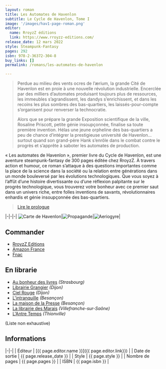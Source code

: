 ```yaml
---
layout: roman
title: Les Automates de Havenlon
subtitle: Le Cycle de Havenlon, Tome I
image: '/images/hav1-page-roman.png'
editor:
  name: RroyzZ éditions
  link: https://www.rroyzz-editions.com/
release_date: 12 mars 2022
style: Steampunk-Fantasy
pages: 292
isbn: 978-2-36372-304-8
buy_links: []
permalink: /romans/les-automates-de-havenlon

---
```


> Perdue au milieu des vents ocres de l’ærium, la grande Cité de Havenlon est
  en proie à une nouvelle révolution industrielle. Encerclée par des milliers
  d’automates produisant toujours plus de ressources, les immeubles s’agrandissent,
  les dandys s’enrichissent, et dans les recoins les plus sombres des bas-quartiers,
  les laissés-pour-compte s’organisent pour renverser la technocratie.
>
> Alors que se prépare la grande Exposition scientifique de la ville, Rosaline Priscott,
  petite génie insoupçonnée, finalise sa toute première invention. Hélas une jeune
  orpheline des bas-quartiers a peu de chance d’intégrer la prestigieuse université
  de Havenlon… surtout quand son grand-père Hank s’enrôle dans le combat contre le
  progrès et s’apprête à saboter les automates de production.

« Les automates de Havenlon », premier livre du Cycle de Havenlon, est une aventure
steampunk-fantasy de 300 pages éditée chez RroyzZ. À travers action et humour,
ce roman s’attaque à des questions importantes comme la place de la science dans
la société ou la relation entre générations dans un monde bouleversé par les évolutions technologiques.
Que vous soyez à l’affût d’une histoire divertissante ou d’une réflexion palpitante sur
le progrès technologique, vous trouverez votre bonheur avec ce premier saut dans un
univers riche, entre folles inventions de savants, révolutionnaires enhardis et
génie insoupçonnée des bas-quartiers.

> [Lire le prologue]({{site.baseurl}}/images/Extrait-Havenlon1.pdf)

|-|-|-|
![Carte de Havenlon]({{site.baseurl}}/images/havenlon-map.png)|![Propagande]({{site.baseurl}}/images/havenlon-affiche.png)|![Aeriogyre]({{site.baseurl}}/images/havenlon-aeriogyre.png)|

## Commander

- [RroyzZ Editions](https://www.rroyzzeditions.com/fr/fantastique/286-les-automates-de-havenlon-vincent-dorier.html)
- [Amazon France](https://www.amazon.fr/dp/236372304X/)
- [Fnac](https://livre.fnac.com/a16839497/Vincent-Dorier-Les-automates-de-Havenlon#omnsearchpos=1)

## En librarie

- [Au bonheur des livres](https://www.facebook.com/AuBonheurDesLivres/) _(Strasbourg)_
- [Librairie Grangier](https://www.librairie-grangier.com/) _(Dijon)_
- [Ciel Rouge](https://www.ciel-rouge.fr/) _(Dijon)_
- [L'intranquille](https://www.librairie-intranquille.fr/) _(Besançon)_
- [La maison de la Presse](https://www.facebook.com/MDPBESANCON/) _(Besançon)_
- [La librairie des Marais](https://librairiedesmarais.com/) _(Villefranche-sur-Saône)_
- [L'Antre Temps](https://www.antretemps.com/) _(Thionville)_

(Liste non exhaustive)

## Informations

|-|-|
| Éditeur | [{{ page.editor.name }}]({{ page.editor.link}}) |
| Date de sortie | {{ page.release_date }} |
| Style | {{ page.style }} |
| Nombre de pages | {{ page.pages }} |
| ISBN | {{ page.isbn }} |
